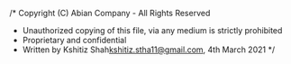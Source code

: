 /* Copyright (C) Abian Company - All Rights Reserved
 * Unauthorized copying of this file, via any medium is strictly prohibited
 * Proprietary and confidential
 * Written by Kshitiz Shah<kshitiz.stha11@gmail.com>, 4th March 2021
 */